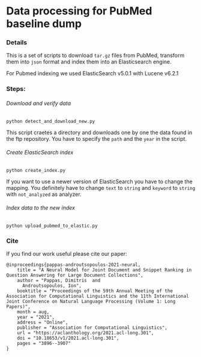 
# Data processing for PubMed baseline dump

### Details
This is a set of scripts to download `tar.gz` files from PubMed, transform them into `json` format and index them into an Elasticsearch engine.

For Pubmed indexing we used ElasticSearch v5.0.1 with Lucene v6.2.1 

### Steps:

###### Download and verify data

```
python detect_and_download_new.py
```  

This script craetes a directory and downloads one by one the data found in the ftp repository.
You have to specify the `path` and the `year` in the script.

###### Create ElasticSearch index

```
python create_index.py
```  

If you want to use a newer version of ElasticSearch you have to change the mapping.
You definitely have to change `text` to `string` and `keyword` to `string` with `not_analyzed` as analyzer.


###### Index data to the new index

```
python upload_pubmed_to_elastic.py
```  
 


### Cite
If you find our work useful please cite our paper:

```
@inproceedings{pappas-androutsopoulos-2021-neural,
    title = "A Neural Model for Joint Document and Snippet Ranking in Question Answering for Large Document Collections",
    author = "Pappas, Dimitris  and
      Androutsopoulos, Ion",
    booktitle = "Proceedings of the 59th Annual Meeting of the Association for Computational Linguistics and the 11th International Joint Conference on Natural Language Processing (Volume 1: Long Papers)",
    month = aug,
    year = "2021",
    address = "Online",
    publisher = "Association for Computational Linguistics",
    url = "https://aclanthology.org/2021.acl-long.301",
    doi = "10.18653/v1/2021.acl-long.301",
    pages = "3896--3907"
}
```


